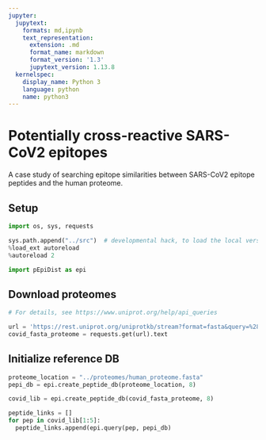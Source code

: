 ```yaml
---
jupyter:
  jupytext:
    formats: md,ipynb
    text_representation:
      extension: .md
      format_name: markdown
      format_version: '1.3'
      jupytext_version: 1.13.8
  kernelspec:
    display_name: Python 3
    language: python
    name: python3
---
```


# Potentially cross-reactive SARS-CoV2 epitopes

A case study of searching epitope similarities between SARS-CoV2 epitope peptides and the human proteome.

## Setup

```python
import os, sys, requests
```

```python
sys.path.append("../src")  # developmental hack, to load the local version of the module
%load_ext autoreload
%autoreload 2

import pEpiDist as epi
```

## Download proteomes

```python
# For details, see https://www.uniprot.org/help/api_queries

url = 'https://rest.uniprot.org/uniprotkb/stream?format=fasta&query=%28%28organism_id%3A2697049%29%29'
covid_fasta_proteome = requests.get(url).text
```

## Initialize reference DB

```python
proteome_location = "../proteomes/human_proteome.fasta"
pepi_db = epi.create_peptide_db(proteome_location, 8)
```

```python
covid_lib = epi.create_peptide_db(covid_fasta_proteome, 8)
```

```python
peptide_links = []
for pep in covid_lib[1:5]:
  peptide_links.append(epi.query(pep, pepi_db)
```